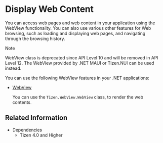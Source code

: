 # Display Web Content

You can access web pages and web content in your application using the WebView functionality. You can also use various other features for Web browsing, such as loading and displaying web pages, and navigating through the browsing history.

> [!NOTE]
> WebView class is deprecated since API Level 10 and will be removed in API Level 12. The WebView provided by .NET MAUI or Tizen.NUI can be used instead.

You can use the following WebView features in your .NET applications:

-   [WebView](webview.md)

    You can use the `Tizen.WebView.WebView` class, to render the web contents.

## Related Information
* Dependencies
  -   Tizen 4.0 and Higher

